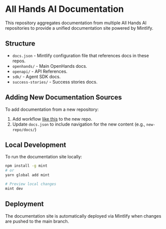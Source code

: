 # All Hands AI Documentation

This repository aggregates documentation from multiple All Hands AI repositories to provide a unified documentation site powered by Mintlify.

## Structure

- `docs.json` - Mintlify configuration file that references docs in these repos.
- `openhands/` - Main OpenHands docs.
- `openapi/` - API References.
- `sdk/` - Agent SDK docs.
- `success-stories/` - Success stories docs.

## Adding New Documentation Sources

To add documentation from a new repository:

1. Add workflow [like this](https://github.com/OpenHands/agent-sdk/blob/main/.github/workflows/deploy-docs.yml) to the new repo.
2. Update `docs.json` to include navigation for the new content (e.g., `new-repo/docs/`)

## Local Development

To run the documentation site locally:

```bash
npm install -g mint
# or
yarn global add mint

# Preview local changes
mint dev
```

## Deployment

The documentation site is automatically deployed via Mintlify when changes are pushed to the main branch.
